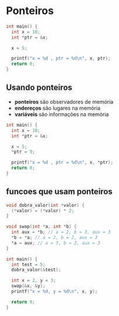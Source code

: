 # Ponteiros

```c
int main() {
  int x = 10;
  int *ptr = &x;

  x = 5;

  printf("x = %d , ptr = %d\n", x, ptr);
  return 0;
}
```

## Usando ponteiros

- **ponteiros** são observadores de memória
- **endereços** são lugares na memória
- **variáveis** são informações na memória

```c
int main() {
  int x = 10;
  int *ptr = &x;

  x = 5;
  *ptr = 9;

  printf("x = %d , ptr = %d\n", x, *ptr);
  return 0;
}
```

## funcoes que usam ponteiros

```c
void dobra_valor(int *valor) {
  (*valor) = (*valor) * 2;
}

void swap(int *a, int *b) {
  int aux = *b; // a = 2, b = 3, aux = 3
  *b = *a; // a = 2, b = 2, aux = 3
  *a = aux; // a = 3, b = 2, aux = 3
}

int main() {
  int test = 5;
  dobra_valor(&test);

  int x = 2, y = 3;
  swap(&x, &y);
  printf("x = %d, y = %d\n", x, y);

  return 0;
}
```
